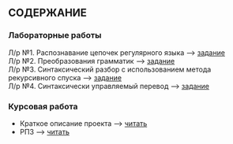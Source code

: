 ## СОДЕРЖАНИЕ
### Лабораторные работы
Л/р №1. Распознавание цепочек регулярного языка --> [задание](https://github.com/ONDubovickaya/bmstu_cc/blob/main/compiler14/%D0%9B%D0%B0%D0%B1%D0%BE%D1%80%D0%B0%D1%82%D0%BE%D1%80%D0%BD%D0%B0%D1%8F%20%D1%80%D0%B0%D0%B1%D0%BE%D1%82%D0%B0%20%E2%84%96%201.pdf) <br />
Л/р №2. Преобразования грамматик --> [задание](https://github.com/ONDubovickaya/bmstu_cc/blob/main/compiler24/%D0%9B%D0%B0%D0%B1%D0%BE%D1%80%D0%B0%D1%82%D0%BE%D1%80%D0%BD%D0%B0%D1%8F%20%D1%80%D0%B0%D0%B1%D0%BE%D1%82%D0%B0%20%E2%84%96%202.pdf) <br />
Л/р №3. Синтаксический разбор с использованием метода рекурсивного спуска --> [задание](https://github.com/ONDubovickaya/bmstu_cc/blob/main/compiler34/%D0%9B%D0%B0%D0%B1%D0%BE%D1%80%D0%B0%D1%82%D0%BE%D1%80%D0%BD%D0%B0%D1%8F%20%D1%80%D0%B0%D0%B1%D0%BE%D1%82%D0%B0%20%E2%84%96%203.pdf) <br />
Л/р №4. Синтаксически управляемый перевод --> [задание](https://github.com/ONDubovickaya/bmstu_cc/blob/main/compiler44/lab4.pdf) <br />
### Курсовая работа
* Краткое описание проекта --> [читать](https://github.com/ONDubovickaya/bmstu_cc/blob/main/course_work/README.md) <br/>
* РПЗ --> [читать](https://github.com/ONDubovickaya/bmstu_cc/blob/main/course_work/RPZ_CC.pdf)

